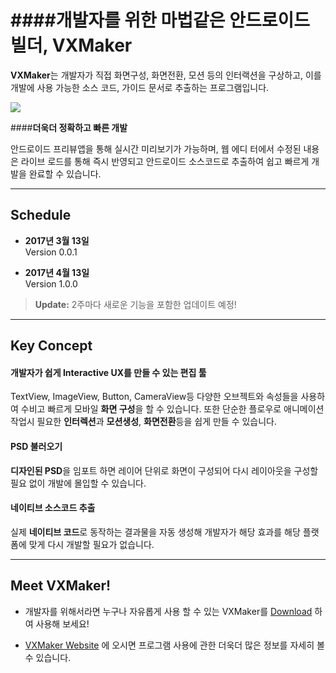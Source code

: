 <!--# VxmakerAngular

This project was generated with [angular-cli](https://github.com/angular/angular-cli) version 1.0.0-beta.30.

## Development server
Run `ng serve` for a dev server. Navigate to `http://localhost:4200/`. The app will automatically reload if you change any of the source files.

## Code scaffolding

Run `ng generate component component-name` to generate a new component. You can also use `ng generate directive/pipe/service/class/module`.

## Build

Run `ng build` to build the project. The build artifacts will be stored in the `dist/` directory. Use the `-prod` flag for a production build.

## Running unit tests

Run `ng test` to execute the unit tests via [Karma](https://karma-runner.github.io).

## Running end-to-end tests

Run `ng e2e` to execute the end-to-end tests via [Protractor](http://www.protractortest.org/).
Before running the tests make sure you are serving the app via `ng serve`.

## Deploying to GitHub Pages

Run `ng github-pages:deploy` to deploy to GitHub Pages.

## Further help

To get more help on the `angular-cli` use `ng help` or go check out the [Angular-CLI README](https://github.com/angular/angular-cli/blob/master/README.md).-->


####개발자를 위한 마법같은 안드로이드 빌더, 
**VXMaker**
============

**VXMaker**는 개발자가 직접 화면구성, 화면전환, 모션 등의 인터랙션을 구상하고, 이를 개발에 사용 가능한 소스 코드, 가이드 문서로 추출하는 프로그램입니다.


[![](http://www.altamirasoft.com/leeer/images/banner_2.png)](http://www.vxmaker.com)



####**더욱더 정확하고 빠른 개발**

안드로이드 프리뷰앱을 통해 실시간 미리보기가 가능하며, 웹 에디 터에서 수정된 내용은 라이브 로드를 통해 즉시 반영되고 안드로이드 소스코드로 추출하여 쉽고 빠르게 개발을 완료할 수 있습니다.




----------


Schedule
--------

- **2017년 3월 13일**    
Version 0.0.1

- **2017년 4월 13일**    
Version 1.0.0

> **Update:** 2주마다 새로운 기능을 포함한 업데이트 예정!



----------


Key Concept
-----------


#### <i class="icon-pencil"></i> **개발자가 쉽게 Interactive UX를 만들 수 있는 편집 툴**

TextView, ImageView, Button, CameraView등 다양한 오브젝트와 속성들을 사용하여 수비고 빠르게 모바일 **화면 구성**을 할 수 있습니다. 
또한 단순한 플로우로 애니메이션 작업시 필요한 **인터렉션**과 **모션생성**, **화면전환**등을 쉽게 만들 수 있습니다.

#### <i class="icon-file"></i> **PSD 불러오기**

**디자인된 PSD**을 임포트 하면 레이어 단위로 화면이 구성되어 다시 레이아웃을 구성할 필요 없이 개발에 몰입할 수 있습니다.

#### <i class="icon-hdd"></i> **네이티브 소스코드 추출**

실제 **네이티브 코드**로 동작하는 결과물을 자동 생성해 개발자가 해당 효과를 해당 플랫폼에 맞게 다시 개발할 필요가 없습니다.





----------



Meet VXMaker!
-------------

- 개발자를 위해서라면 누구나 자유롭게 사용 할 수 있는 VXMaker를 [Download][1] 하여 사용해 보세요!

- [VXMaker Website][2] 에 오시면 프로그램 사용에 관한 더욱더 많은 정보를 자세히 볼 수 있습니다. 


[1]: http://www.vxmaker.com
[2]: http://www.vxmaker.com
